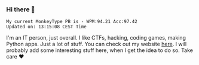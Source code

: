 ### Hi there 👋
<!-- PB START -->
```
My current MonkeyType PB is - WPM:94.21 Acc:97.42
Updated on: 13:15:08 CEST Time
```
<!-- PB END -->
I'm an IT person, just overall. I like CTFs, hacking, coding games, making Python apps. Just a lot of stuff.
You can check out my website [here](https://skill3472.github.io/).
I will probably add some interesting stuff here, when I get the idea to do so. Take care ❤️
